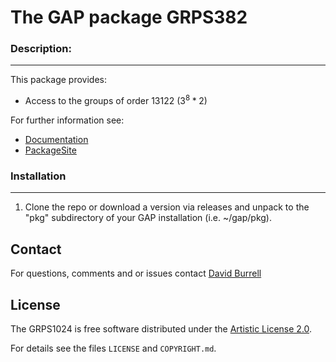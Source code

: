 # The GAP package GRPS382

### Description:
--------------------

This package provides:

 - Access to the groups of order $13122$ ($3^8*2$)

For further information see:
   - [Documentation](https://davidburrell.github.io/GRPS382/doc/chap0.html)
   - [PackageSite](https://davidburrell.github.io/GRPS382/)


### Installation
--------------------

1. Clone the repo or download a version via releases and unpack to the "pkg" subdirectory of your GAP installation (i.e. ~/gap/pkg). 

## Contact
For questions, comments and or issues contact [David Burrell](Davidburrell@ufl.edu)


## License
The GRPS1024 is free software distributed under the [Artistic License 2.0](https://opensource.org/licenses/Artistic-2.0).

For details see the files `LICENSE` and `COPYRIGHT.md`.

